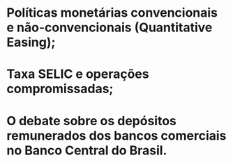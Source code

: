 # Políticas monetárias convencionais e não-convencionais (Quantitative Easing); 

# Taxa SELIC e operações compromissadas; 
      
# O debate sobre os depósitos remunerados dos bancos comerciais no Banco Central do Brasil.